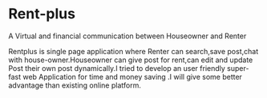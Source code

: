 # Rent-plus
A Virtual and financial communication between Houseowner and Renter

Rentplus is single page application where Renter can search,save post,chat with house-owner.Houseowner can give post for rent,can edit and update Post their own post dynamically.I tried to develop an user friendly super-fast web Application for time and money saving .I will give some better advantage than existing online platform.

